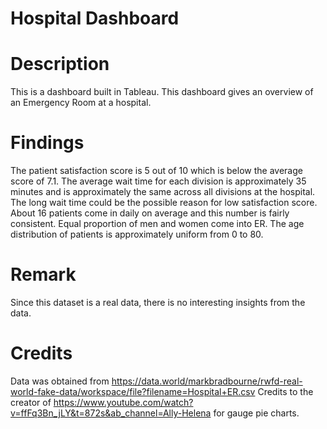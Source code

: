 # Hospital Dashboard
 
# Description 
This is a dashboard built in Tableau. This dashboard gives an overview of an Emergency Room at a hospital. 

# Findings
The patient satisfaction score is 5 out of 10 which is below the average score of 7.1.
The average wait time for each division is approximately 35 minutes and is approximately the same across all divisions at the hospital. 
The long wait time could be the possible reason for low satisfaction score. 
About 16 patients come in daily on average and this number is fairly consistent. 
Equal proportion of men and women come into ER.
The age distribution of patients is approximately uniform from 0 to 80. 

# Remark
Since this dataset is a real data, there is no interesting insights from the data.

# Credits
Data was obtained from https://data.world/markbradbourne/rwfd-real-world-fake-data/workspace/file?filename=Hospital+ER.csv
Credits to the creator of https://www.youtube.com/watch?v=ffFq3Bn_jLY&t=872s&ab_channel=Ally-Helena for gauge pie charts. 
